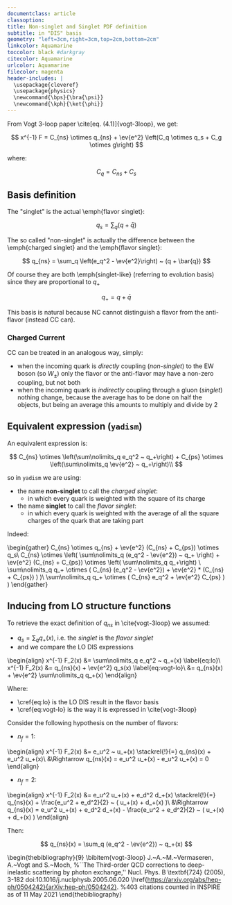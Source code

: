 ```yaml
---
documentclass: article
classoption:
title: Non-singlet and Singlet PDF definition
subtitle: in "DIS" basis
geometry: "left=3cm,right=3cm,top=2cm,bottom=2cm"
linkcolor: Aquamarine
toccolor: black #darkgray
citecolor: Aquamarine
urlcolor: Aquamarine
filecolor: magenta
header-includes: |
  \usepackage{cleveref}
  \usepackage{physics}
  \newcommand{\bps}{\bra{\psi}}
  \newcommand{\kph}{\ket{\phi}}
---
```


<!--compile with:-->
<!--pandoc -s -o q_{ns}.pdf q_{ns}.md-->

From Vogt 3-loop paper \cite[eq. $(4.1)$]{vogt-3loop}, we get:

$$
x^{-1} F = C_{ns} \otimes q_{ns} + \ev{e^2} \left(C_q \otimes q_s + C_g \otimes g\right)
$$

where:

$$
C_q = C_{ns} + C_s
$$

## Basis definition

The "singlet" is the actual \emph{flavor singlet}:

$$
q_s = \sum_q  (q + \bar{q})
$$

The so called "non-singlet" is actually the difference between the \emph{charged
singlet} and the \emph{flavor singlet}:

$$
q_{ns} = \sum_q \left(e_q^2 - \ev{e^2}\right) ~ (q + \bar{q})
$$

Of course they are both \emph{singlet-like} (referring to evolution basis) since
they are proportional to $q_+$

$$
q_+ = q + \bar{q}
$$

This basis is natural because NC cannot distinguish a flavor from the
anti-flavor (instead CC can).

### Charged Current

CC can be treated in an analogous way, simply:

- when the incoming quark is _directly_ coupling (_non-singlet_) to the EW boson
  (so $W_{\pm}$) only the flavor or the anti-flavor may have a non-zero
  coupling, but not both
- when the incoming quark is _indirectly_ coupling through a gluon (_singlet_)
  nothing change, because the average has to be done on half the objects, but
  being an average this amounts to multiply and divide by $2$

## Equivalent expression (`yadism`)

An equivalent expression is:

$$
C_{ns} \otimes \left(\sum\nolimits_q e_q^2 ~ q_+\right) +
C_{ps} \otimes \left(\sum\nolimits_q \ev{e^2} ~ q_+\right)\\
$$

so in `yadism` we are using:

- the name **non-singlet** to call the _charged singlet_:
  - in which every quark is weighted with the square of its charge
- the name **singlet** to call the _flavor singlet_:
  - in which every quark is weighted with the average of all the square charges
    of the quark that are taking part

Indeed:

<!-- prettier-ignore -->
\begin{gather}
C_{ns} \otimes q_{ns} + \ev{e^2} (C_{ns} + C_{ps}) \otimes q_s\\
C_{ns} \otimes \left( \sum\nolimits_q (e_q^2 - \ev{e^2}) ~ q_+ \right) +
\ev{e^2} (C_{ns} + C_{ps}) \otimes \left( \sum\nolimits_q q_+\right) \\
\sum\nolimits_q q_+ \otimes ( C_{ns}  (e_q^2 - \ev{e^2}) + \ev{e^2} \* (C_{ns} + C_{ps}) ) )\\
\sum\nolimits_q q_+ \otimes ( C_{ns}  e_q^2 + \ev{e^2} C_{ps} ) )
\end{gather}

## Inducing from LO structure functions

To retrieve the exact definition of $q_{ns}$ in \cite{vogt-3loop} we assumed:

- $q_s = \sum\nolimits_q q_+(x)$, i.e. the _singlet_ is the _flavor singlet_
- and we compare the LO DIS expressions

<!-- prettier-ignore -->
\begin{align}
x^{-1} F_2(x) &=  \sum\nolimits_q e_q^2 ~ q_+(x) \label{eq:lo}\\
x^{-1} F_2(x) &=  q_{ns}(x) + \ev{e^2} q_s(x) \label{eq:vogt-lo}\\
&=  q_{ns}(x) + \ev{e^2} \sum\nolimits_q q_+(x) 
\end{align}

Where:

- \cref{eq:lo} is the LO DIS result in the flavor basis
- \cref{eq:vogt-lo} is the way it is expressed in \cite{vogt-3loop}

Consider the following hypothesis on the number of flavors:

- $n_f=1$:

<!-- prettier-ignore -->
\begin{align}
x^{-1} F_2(x) &= e_u^2 ~ u_+(x) \stackrel{!}{=} q_{ns}(x) + e_u^2 u_+(x)\\
&\Rightarrow q_{ns}(x) = e_u^2 u_+(x) - e_u^2 u_+(x) = 0
\end{align}

- $n_f=2$:

<!-- prettier-ignore -->
\begin{align}
x^{-1} F_2(x)  &= e_u^2 u_+(x) + e_d^2 d_+(x) \stackrel{!}{=} q_{ns}(x) +
\frac{e_u^2 + e_d^2}{2} ~ ( u_+(x) + d_+(x) )\\
&\Rightarrow q_{ns}(x) = e_u^2 u_+(x) + e_d^2 d_+(x) - \frac{e_u^2 + e_d^2}{2} ~ ( u_+(x) + d_+(x) ) 
\end{align}

Then:

$$
q_{ns}(x) = \sum_q (e_q^2 - \ev{e^2}) ~ q_+(x)
$$

\begin{thebibliography}{9}
\bibitem{vogt-3loop}
J.~A.~M.~Vermaseren, A.~Vogt and S.~Moch,
%``The Third-order QCD corrections to deep-inelastic scattering by photon exchange,''
Nucl. Phys. B \textbf{724} (2005), 3-182
doi:10.1016/j.nuclphysb.2005.06.020
\href{https://arxiv.org/abs/hep-ph/0504242}{arXiv:hep-ph/0504242}.
%403 citations counted in INSPIRE as of 11 May 2021
\end{thebibliography}

<!-- vim: set ft=pandoc: -->
